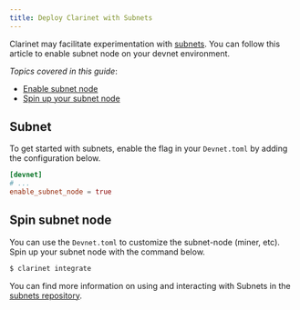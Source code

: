```yaml
---
title: Deploy Clarinet with Subnets
---
```


Clarinet may facilitate experimentation with [subnets](https://www.youtube.com/watch?v=PFPwuVCGGuI). You can follow this article to enable subnet node on your devnet environment.

*Topics covered in this guide*:

* [Enable subnet node](#subnet)
* [Spin up your subnet node](#spin-subnet-node)

## Subnet

To get started with subnets, enable the flag in your `Devnet.toml` by adding the configuration below.

```toml
[devnet]
# ...
enable_subnet_node = true
```

## Spin subnet node
You can use the `Devnet.toml` to customize the subnet-node (miner, etc). 
Spin up your subnet node with the command below.

```bash
$ clarinet integrate
```
You can find more information on using and interacting with Subnets in the [subnets repository](https://github.com/hirosystems/stacks-subnets).

